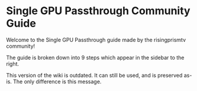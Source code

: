 # Single GPU Passthrough Community Guide

Welcome to the Single GPU Passthrough guide made by the risingprismtv community!

The guide is broken down into 9 steps which appear in the sidebar to the right.

This version of the wiki is outdated. It can still be used, and is preserved as-is. The only difference is this message.